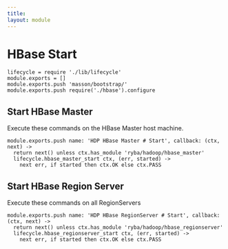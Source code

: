 ```yaml
---
title: 
layout: module
---
```


# HBase Start

    lifecycle = require './lib/lifecycle'
    module.exports = []
    module.exports.push 'masson/bootstrap/'
    module.exports.push require('./hbase').configure

## Start HBase Master

Execute these commands on the HBase Master host machine.

    module.exports.push name: 'HDP HBase Master # Start', callback: (ctx, next) ->
      return next() unless ctx.has_module 'ryba/hadoop/hbase_master'
      lifecycle.hbase_master_start ctx, (err, started) ->
        next err, if started then ctx.OK else ctx.PASS

## Start HBase Region Server

Execute these commands on all RegionServers

    module.exports.push name: 'HDP HBase RegionServer # Start', callback: (ctx, next) ->
      return next() unless ctx.has_module 'ryba/hadoop/hbase_regionserver'
      lifecycle.hbase_regionserver_start ctx, (err, started) ->
        next err, if started then ctx.OK else ctx.PASS
